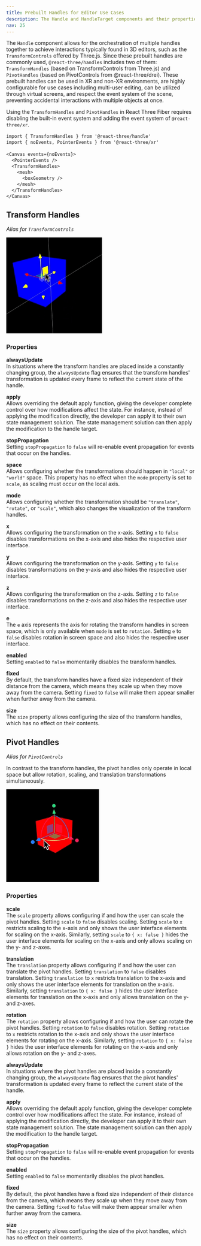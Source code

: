 ```yaml
---
title: Prebuilt Handles for Editor Use Cases  
description: The Handle and HandleTarget components and their properties  
nav: 25  
---
```


The `Handle` component allows for the orchestration of multiple handles together to achieve interactions typically found in 3D editors, such as the `TransformControls` offered by Three.js. Since these prebuilt handles are commonly used, `@react-three/handles` includes two of them: `TransformHandles` (based on TransformControls from Three.js) and `PivotHandles` (based on PivotControls from @react-three/drei). These prebuilt handles can be used in XR and non-XR environments, are highly configurable for use cases including multi-user editing, can be utilized through virtual screens, and respect the event system of the scene, preventing accidental interactions with multiple objects at once.

Using the `TransformHandles` and `PivotHandles` in React Three Fiber requires disabling the built-in event system and adding the event system of `@react-three/xr`.

```tsx
import { TransformHandles } from '@react-three/handle'
import { noEvents, PointerEvents } from '@react-three/xr'

<Canvas events={noEvents}>
  <PointerEvents />
  <TransformHandles>
    <mesh>
      <boxGeometry />
    </mesh>
  </TransformHandles>
</Canvas>
```

## Transform Handles  
*Alias for `TransformControls`*

![](./transform.gif)

### Properties

**alwaysUpdate**  
In situations where the transform handles are placed inside a constantly changing group, the `alwaysUpdate` flag ensures that the transform handles' transformation is updated every frame to reflect the current state of the handle.

**apply**  
Allows overriding the default apply function, giving the developer complete control over how modifications affect the state. For instance, instead of applying the modification directly, the developer can apply it to their own state management solution. The state management solution can then apply the modification to the handle target.

**stopPropagation**  
Setting `stopPropagation` to `false` will re-enable event propagation for events that occur on the handles.

**space**  
Allows configuring whether the transformations should happen in `"local"` or `"world"` space. This property has no effect when the `mode` property is set to `scale`, as scaling must occur on the local axis.

**mode**  
Allows configuring whether the transformation should be `"translate"`, `"rotate"`, or `"scale"`, which also changes the visualization of the transform handles.

**x**  
Allows configuring the transformation on the x-axis. Setting `x` to `false` disables transformations on the x-axis and also hides the respective user interface.

**y**  
Allows configuring the transformation on the y-axis. Setting `y` to `false` disables transformations on the y-axis and also hides the respective user interface.

**z**  
Allows configuring the transformation on the z-axis. Setting `z` to `false` disables transformations on the z-axis and also hides the respective user interface.

**e**  
The `e` axis represents the axis for rotating the transform handles in screen space, which is only available when `mode` is set to `rotation`. Setting `e` to `false` disables rotation in screen space and also hides the respective user interface.

**enabled**  
Setting `enabled` to `false` momentarily disables the transform handles.

**fixed**  
By default, the transform handles have a fixed size independent of their distance from the camera, which means they scale up when they move away from the camera. Setting `fixed` to `false` will make them appear smaller when further away from the camera.

**size**  
The `size` property allows configuring the size of the transform handles, which has no effect on their contents.

## Pivot Handles  
*Alias for `PivotControls`*

In contrast to the transform handles, the pivot handles only operate in local space but allow rotation, scaling, and translation transformations simultaneously.

![](./pivot.gif)

### Properties

**scale**  
The `scale` property allows configuring if and how the user can scale the pivot handles. Setting `scale` to `false` disables scaling. Setting `scale` to `x` restricts scaling to the x-axis and only shows the user interface elements for scaling on the x-axis. Similarly, setting `scale` to `{ x: false }` hides the user interface elements for scaling on the x-axis and only allows scaling on the y- and z-axes.

**translation**  
The `translation` property allows configuring if and how the user can translate the pivot handles. Setting `translation` to `false` disables translation. Setting `translation` to `x` restricts translation to the x-axis and only shows the user interface elements for translation on the x-axis. Similarly, setting `translation` to `{ x: false }` hides the user interface elements for translation on the x-axis and only allows translation on the y- and z-axes.

**rotation**  
The `rotation` property allows configuring if and how the user can rotate the pivot handles. Setting `rotation` to `false` disables rotation. Setting `rotation` to `x` restricts rotation to the x-axis and only shows the user interface elements for rotating on the x-axis. Similarly, setting `rotation` to `{ x: false }` hides the user interface elements for rotating on the x-axis and only allows rotation on the y- and z-axes.

**alwaysUpdate**  
In situations where the pivot handles are placed inside a constantly changing group, the `alwaysUpdate` flag ensures that the pivot handles' transformation is updated every frame to reflect the current state of the handle.

**apply**  
Allows overriding the default apply function, giving the developer complete control over how modifications affect the state. For instance, instead of applying the modification directly, the developer can apply it to their own state management solution. The state management solution can then apply the modification to the handle target.

**stopPropagation**  
Setting `stopPropagation` to `false` will re-enable event propagation for events that occur on the handles.

**enabled**  
Setting `enabled` to `false` momentarily disables the pivot handles.

**fixed**  
By default, the pivot handles have a fixed size independent of their distance from the camera, which means they scale up when they move away from the camera. Setting `fixed` to `false` will make them appear smaller when further away from the camera.

**size**  
The `size` property allows configuring the size of the pivot handles, which has no effect on their contents.